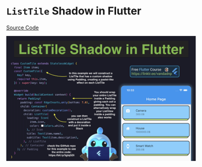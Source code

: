 # `ListTile` Shadow in Flutter

[Source Code](listtile-shadow-in-flutter.dart)

![](listtile-shadow-in-flutter.jpg)
